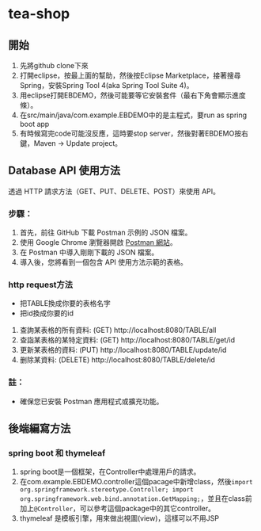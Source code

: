 # tea-shop

## 開始
1. 先將github clone下來
2. 打開eclipse，按最上面的幫助，然後按Eclipse Marketplace，接著搜尋Spring，安裝Spring Tool 4(aka Spring Tool Suite 4)。
3. 用eclipse打開EBDEMO，然後可能要等它安裝套件（最右下角會顯示進度條）。
4. 在src/main/java/com.example.EBDEMO中的是主程式，要run as spring boot app
5. 有時候寫完code可能沒反應，這時要stop server，然後對著EBDEMO按右鍵，Maven -> Update project。


## Database API 使用方法

透過 HTTP 請求方法（GET、PUT、DELETE、POST）來使用 API。


### 步驟：

1. 首先，前往 GitHub 下載 Postman 示例的 JSON 檔案。
2. 使用 Google Chrome 瀏覽器開啟 [Postman 網站](https://www.postman.com/)。
3. 在 Postman 中導入剛剛下載的 JSON 檔案。
4. 導入後，您將看到一個包含 API 使用方法示範的表格。


### http request方法
- 把TABLE換成你要的表格名字
- 把id換成你要的id
1. 查詢某表格的所有資料: (GET) http://localhost:8080/TABLE/all 
2. 查詣某表格的某特定資料: (GET) http://localhost:8080/TABLE/get/id
3. 更新某表格的資料: (PUT) http://localhost:8080/TABLE/update/id
4. 删除某資料: (DELETE) http://localhost:8080/TABLE/delete/id


### 註：

- 確保您已安裝 Postman 應用程式或擴充功能。



## 後端編寫方法
### spring boot 和 thymeleaf
1. spring boot是一個框架，在Controller中處理用戶的請求。
2. 在com.example.EBDEMO.controller這個pacage中新增class，然後`import org.springframework.stereotype.Controller;
import org.springframework.web.bind.annotation.GetMapping;`，並且在class前加上`@Controller`，可以參考這個package中的其它controller。
3. thymeleaf 是模板引擎，用來做出視圖(view)，這樣可以不用JSP


